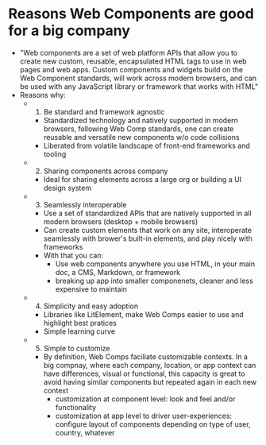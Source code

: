 # Reasons Web Components are good for a big company
- "Web components are a set of web platform APIs that allow you to create new custom, reusable, encapsulated HTML tags to use in web pages and web apps. Custom components and widgets build on the Web Component standards, will work across modern browsers, and can be used with any JavaScript library or framework that works with HTML"
- Reasons why:
    - 1. Be standard and framework agnostic
        - Standardized technology and natively supported in modern browsers, following Web Comp standards, one can create reusable and versatile new components w/o code collisions
        - Liberated from volatile landscape of front-end frameworks and tooling
    - 2. Sharing components across company
        - Ideal for sharing elements across a large org or building a UI design system
    - 3. Seamlessly interoperable
        - Use a set of standardized APIs that are natively supported in all modern browsers (desktop + mobile browsers)
        - Can create custom elements that work on any site, interoperate seamlessly with brower's built-in elements, and play nicely with frameworks
        - With that you can:
            - Use web components anywhere you use HTML, in your main doc, a CMS, Markdown, or framework
            - breaking up app into smaller componenets, cleaner and less expensive to maintain
    - 4. Simplicity and easy adoption
        - Libraries like LitElement, make Web Comps easier to use and highlight best pratices
        - Simple learning curve
    - 5. Simple to customize
        - By definition, Web Comps faciliate customizable contexts. In a big compnay, where each company, location, or app context can have differences, visual or functional, this capacity is great to avoid having similar components but repeated again in each new context
            - customization at component level: look and feel and/or functionality
            - customization at app level to driver user-experiences: configure layout of components depending on type of user, country, whatever